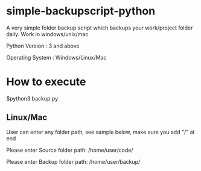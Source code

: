 # simple-backupscript-python
A very simple folder backup script which backups your work/project folder daily. Work in windows/unix/mac

Python Version : 3 and above

Operating System : Windows/Linux/Mac

# How to execute
$python3 backup.py

Linux/Mac
----------

User can enter any folder path, see sample below, make sure you add "/" at end

Please enter Source folder path: /home/user/code/ 

Please enter Backup folder path: /home/user/backup/


